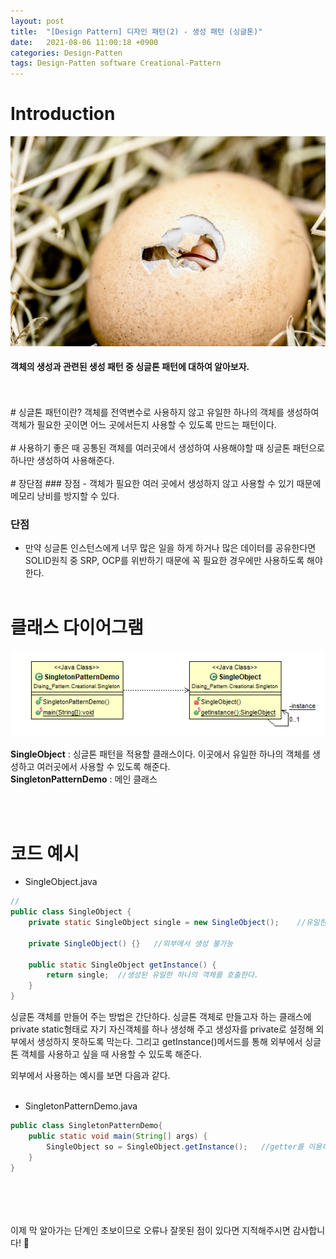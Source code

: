 ```yaml
---
layout: post
title:  "[Design Pattern] 디자인 패턴(2) - 생성 패턴 (싱글톤)"
date:   2021-08-06 11:00:18 +0900
categories: Design-Patten
tags: Design-Patten software Creational-Pattern
---
```

# Introduction

![패턴](/img/design/creational/Creational.jpg)
>
#### 객체의 생성과 관련된 생성 패턴 중 싱글톤 패턴에 대하여 알아보자.

<br>
<br>
# 싱글톤 패턴이란?
객체를 전역변수로 사용하지 않고 유일한 하나의 객체를 생성하여 객체가 필요한 곳이면 어느 곳에서든지 사용할 수 있도록 만드는 패턴이다.

<br>
<br>
# 사용하기 좋은 때
공통된 객체를 여러곳에서 생성하여 사용해야할 때 싱글톤 패턴으로 하나만 생성하여 사용해준다.


<br>
<br>
# 장단점
### 장점
- 객체가 필요한 여러 곳에서 생성하지 않고 사용할 수 있기 때문에 메모리 낭비를 방지할 수 있다.

### 단점
- 만약 싱글톤 인스턴스에게 너무 많은 일을 하게 하거나 많은 데이터를 공유한다면 SOLID원칙 중 SRP, OCP를 위반하기 때문에 꼭 필요한 경우에만 사용하도록 해야한다.
<br><br>

# 클래스 다이어그램
![Class Diagram](/img/design/creational/singleton-diagram.png)

**SingleObject** : 싱글톤 패턴을 적용할 클래스이다. 이곳에서 유일한 하나의 객체를 생성하고 여러곳에서 사용할 수 있도록 해준다.<br>
**SingletonPatternDemo** : 메인 클래스

<br><br>

# 코드 예시
- SingleObject.java

```java
//
public class SingleObject {
	private static SingleObject single = new SingleObject();	//유일한 하나의 객체 생성

	private SingleObject() {}	//외부에서 생성 불가능

	public static SingleObject getInstance() {
		return single;	//생성된 유일한 하나의 객체를 호출한다.
	}
}
```
싱글톤 객체를 만들어 주는 방법은 간단하다. 싱글톤 객체로 만들고자 하는 클래스에 private static형태로 자기 자신객체를 하나 생성해 주고 생성자를 private로 설정해 외부에서 생성하지 못하도록 막는다. 그리고 getInstance()메서드를 통해 외부에서 싱글톤 객체를 사용하고 싶을 때 사용할 수 있도록 해준다.

외부에서 사용하는 예시를 보면 다음과 같다.
<br><br>

- SingletonPatternDemo.java

```java
public class SingletonPatternDemo{
	public static void main(String[] args) {
		SingleObject so = SingleObject.getInstance();	//getter를 이용하여 객체 호출
	}
}
```





<br>
<br>
<br>
<br>
이제 막 알아가는 단계인 초보이므로 오류나 잘못된 점이 있다면 지적해주시면 감사합니다! 🥰
